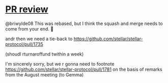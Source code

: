 # [PR  review](https://github.com/stellar/stellar-core/pull/4757)


@briwylde08 This was rebased, but I think the squash and merge needs to come from your end. 💜


andr then we need a tie-back to https://github.com/stellar/stellar-protocol/pull/1735


(shoudl rturnaroffund twithin a week)


I'm sincerely sorry, but we r gonna need to footnote https://github.com/stellar/stellar-protocol/pull/1781 on the basis of remarks from the August meeting
(to Gemma)
